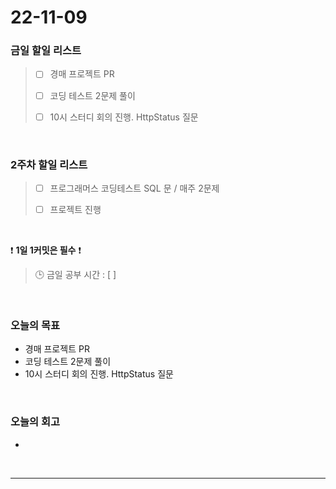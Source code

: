 # 22-11-09

### 금일 할일 리스트
> - [ ]  경매 프로젝트 PR
>
> - [ ]  코딩 테스트 2문제 풀이 
>
> - [ ]  10시 스터디 회의 진행. HttpStatus 질문

<br/>

### 2주차 할일 리스트  

> - [ ]  프로그래머스 코딩테스트 SQL 문 / 매주 2문제  
>
> - [ ]  프로젝트 진행

<br/>

❗ **1일 1커밋은 필수** ❗
> 🕒 금일 공부 시간 : [  ]
  
<br/>

### 오늘의 목표
- 경매 프로젝트 PR
- 코딩 테스트 2문제 풀이
- 10시 스터디 회의 진행. HttpStatus 질문

<br>

### 오늘의 회고
- 

<br/>

------------  